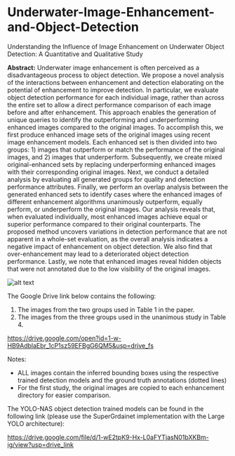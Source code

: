 # Underwater-Image-Enhancement-and-Object-Detection
Understanding the Influence of Image Enhancement on Underwater Object Detection: A Quantitative and Qualitative Study

**Abstract:** Underwater image enhancement is often perceived as a disadvantageous process to object detection. We propose a novel analysis of the interactions between enhancement and detection elaborating on the potential of enhancement to improve detection. In particular, we evaluate object detection performance for each individual image, rather than across the entire set to allow a direct performance comparison of each image before and after enhancement. This approach enables the generation of unique queries to identify the outperforming and underperforming enhanced images compared to the original images. To accomplish this, we first produce enhanced image sets of the original images using recent image enhancement models. Each enhanced set is then divided into two groups: 1) images that outperform or match the performance of the original images, and 2) images that underperform. Subsequently, we create mixed original-enhanced sets by replacing underperforming enhanced images with their corresponding original images. Next, we conduct a detailed analysis by evaluating all generated groups for quality and detection performance attributes. Finally, we perform an overlap analysis between the generated enhanced sets to identify cases where the enhanced images of different enhancement algorithms unanimously outperform, equally perform, or underperform the original images. Our analysis reveals that, when evaluated individually, most enhanced images achieve equal or superior performance compared to their original counterparts. The proposed method uncovers variations in detection performance that are not apparent in a whole-set evaluation, as the overall analysis indicates a negative impact of enhancement on object detection. We also find that over-enhancement may lead to a deteriorated object detection performance. Lastly, we note that enhanced images reveal hidden objects that were not annotated due to the low visibility of the original images.

![alt text](https://github.com/Ali-Awad/Underwater-Image-Enhancement-and-Object-Detection/edit/main/RUOD_images_equal_unani_mAP50_320.jpeg)

The Google Drive link below contains the following:
1. The images from the two groups used in Table 1 in the paper.       
2. The images from the three groups used in the unanimous study in Table 4.     

https://drive.google.com/open?id=1-w-HB9AdblaEbr_1cP1sz59EFBgG6QM5&usp=drive_fs

Notes:
- ALL images contain the inferred bounding boxes using the respective trained detection models and the ground truth annotations (dotted lines)
- For the first study, the original images are copied to each enhancement directory for easier comparison.

The YOLO-NAS object detection trained models can be found in the following link (please use the SuperGrdainet implementation with the Large YOLO architecture):

https://drive.google.com/file/d/1-wE2tpK9-Hx-L0aFYTjasN01bXKBm-ig/view?usp=drive_link
